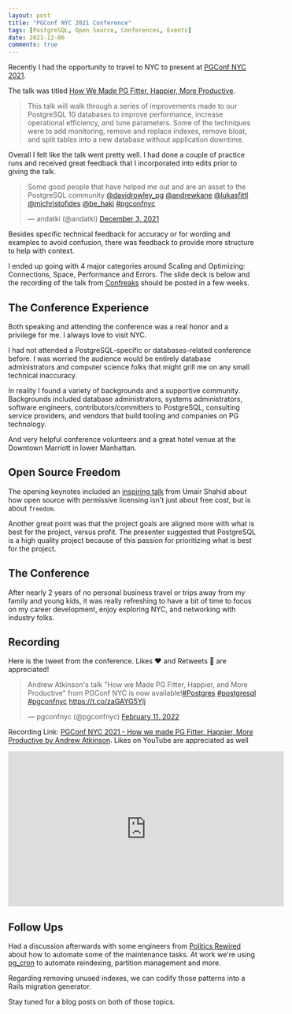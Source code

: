```yaml
---
layout: post
title: "PGConf NYC 2021 Conference"
tags: [PostgreSQL, Open Source, Conferences, Events]
date: 2021-12-06
comments: true
---
```


Recently I had the opportunity to travel to NYC to present at [PGConf NYC 2021](https://2021.pgconf.nyc/).

The talk was titled [How We Made PG Fitter, Happier, More Productive](https://postgresql.us/events/pgconfnyc2021/schedule/session/916-how-we-made-pg-fitter-happier-more-productive/).

> This talk will walk through a series of improvements made to our PostgreSQL 10 databases to improve performance, increase operational efficiency, and tune parameters. Some of the techniques were to add monitoring, remove and replace indexes, remove bloat, and split tables into a new database without application downtime.

Overall I felt like the talk went pretty well. I had done a couple of practice runs and received great feedback that I incorporated into edits prior to giving the talk.

<blockquote class="twitter-tweet"><p lang="en" dir="ltr">Some good people that have helped me out and are an asset to the PostgreSQL community <a href="https://twitter.com/davidrowley_pg?ref_src=twsrc%5Etfw">@davidrowley_pg</a> <a href="https://twitter.com/andrewkane?ref_src=twsrc%5Etfw">@andrewkane</a> <a href="https://twitter.com/LukasFittl?ref_src=twsrc%5Etfw">@lukasfittl</a> <a href="https://twitter.com/michristofides?ref_src=twsrc%5Etfw">@michristofides</a> <a href="https://twitter.com/be_haki?ref_src=twsrc%5Etfw">@be_haki</a> <a href="https://twitter.com/hashtag/pgconfnyc?src=hash&amp;ref_src=twsrc%5Etfw">#pgconfnyc</a></p>&mdash; andatki (@andatki) <a href="https://twitter.com/andatki/status/1466822110240776195?ref_src=twsrc%5Etfw">December 3, 2021</a></blockquote> <script async src="https://platform.twitter.com/widgets.js" charset="utf-8"></script>

Besides specific technical feedback for accuracy or for wording and examples to avoid confusion, there was feedback to provide more structure to help with context.

I ended up going with 4 major categories around Scaling and Optimizing: Connections, Space, Performance and Errors. The slide deck is below and the recording of the talk from [Confreaks](https://www.confreaks.com/) should be posted in a few weeks.

<script async class="speakerdeck-embed" data-id="030a9bf3e09e4486acb96323ffe66302" data-ratio="1.77777777777778" src="//speakerdeck.com/assets/embed.js"></script>

## The Conference Experience
Both speaking and attending the conference was a real honor and a privilege for me. I always love to visit NYC.

I had not attended a PostgreSQL-specific or databases-related conference before. I was worried the audience would be entirely database administrators and computer science folks that might grill me on any small technical inaccuracy.

In reality I found a variety of backgrounds and a supportive community. Backgrounds included database administrators, systems administrators, software engineers, contributors/committers to PostgreSQL, consulting service providers, and vendors that build tooling and companies on PG technology.

And very helpful conference volunteers and a great hotel venue at the Downtown Marriott in lower Manhattan.

## Open Source Freedom
The opening keynotes included an [inspiring talk](https://www.slideshare.net/UmairShahid16/driving-the-future-of-postgresql-adoption) from Umair Shahid about how open source with permissive licensing isn't just about free cost, but is about `freedom`.

Another great point was that the project goals are aligned more with what is best for the project, versus profit. The presenter suggested that PostgreSQL is a high quality project because of this passion for prioritizing what is best for the project.

## The Conference
After nearly 2 years of no personal business travel or trips away from my family and young kids, it was really refreshing to have a bit of time to focus on my career development, enjoy exploring NYC, and networking with industry folks.

## Recording
Here is the tweet from the conference. Likes ❤️ and Retweets 🔁 are appreciated!

<blockquote class="twitter-tweet"><p lang="en" dir="ltr">Andrew Atkinson&#39;s talk &quot;How we Made PG Fitter, Happier, and More Productive&quot; from PGConf NYC is now available!<a href="https://twitter.com/hashtag/Postgres?src=hash&amp;ref_src=twsrc%5Etfw">#Postgres</a> <a href="https://twitter.com/hashtag/postgresql?src=hash&amp;ref_src=twsrc%5Etfw">#postgresql</a> <a href="https://twitter.com/hashtag/pgconfnyc?src=hash&amp;ref_src=twsrc%5Etfw">#pgconfnyc</a> <a href="https://t.co/zaGAYG5Ylj">https://t.co/zaGAYG5Ylj</a></p>&mdash; pgconfnyc (@pgconfnyc) <a href="https://twitter.com/pgconfnyc/status/1492245054513192960?ref_src=twsrc%5Etfw">February 11, 2022</a></blockquote> <script async src="https://platform.twitter.com/widgets.js" charset="utf-8"></script>

Recording Link: [PGConf NYC 2021 - How we made PG Fitter, Happier, More Productive by Andrew Atkinson](https://www.youtube.com/watch?v=ijYha2bBink&list=PLiT-kUSX8USVDO_StcVoErex-l-pVvrvv&index=11). Likes on YouTube are appreciated as well

<iframe width="560" height="315" src="https://www.youtube.com/embed/ijYha2bBink" title="YouTube video player" frameborder="0" allow="accelerometer; autoplay; clipboard-write; encrypted-media; gyroscope; picture-in-picture" allowfullscreen></iframe>

## Follow Ups
Had a discussion afterwards with some engineers from [Politics Rewired](https://politicsrewired.com/) about how to automate some of the maintenance tasks. At work we're using [pg_cron](https://github.com/citusdata/pg_cron) to automate reindexing, partition management and more.

Regarding removing unused indexes, we can codify those patterns into a Rails migration generator.

Stay tuned for a blog posts on both of those topics.
